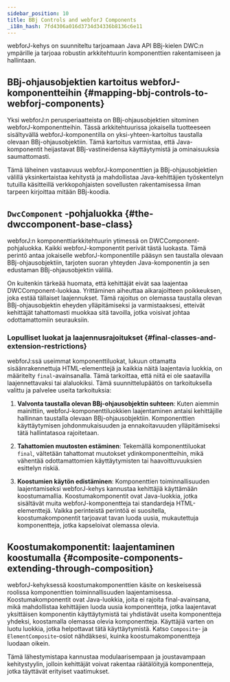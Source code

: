 ```yaml
---
sidebar_position: 10
title: BBj Controls and webforJ Components
_i18n_hash: 7fd4306a016d3734d34336b8136c6e11
---
```

webforJ-kehys on suunniteltu tarjoamaan Java API BBj-kielen DWC:n ympärille ja tarjoaa robustin arkkitehtuurin komponenttien rakentamiseen ja hallintaan.

## BBj-ohjausobjektien kartoitus webforJ-komponentteihin {#mapping-bbj-controls-to-webforj-components}
Yksi webforJ:n perusperiaatteista on BBj-ohjausobjektien sitominen webforJ-komponentteihin. Tässä arkkitehtuurissa jokaisella tuotteeseen sisältyvällä webforJ-komponentilla on yksi-yhteen-kartoitus taustalla olevaan BBj-ohjausobjektiin. Tämä kartoitus varmistaa, että Java-komponentit heijastavat BBj-vastineidensa käyttäytymistä ja ominaisuuksia saumattomasti.

Tämä läheinen vastaavuus webforJ-komponenttien ja BBj-ohjausobjektien välillä yksinkertaistaa kehitystä ja mahdollistaa Java-kehittäjien työskentelyn tutuilla käsitteillä verkkopohjaisten sovellusten rakentamisessa ilman tarpeen kirjoittaa mitään BBj-koodia.

## `DwcComponent` -pohjaluokka {#the-dwccomponent-base-class}
webforJ:n komponenttiarkkitehtuurin ytimessä on DWCComponent-pohjaluokka. Kaikki webforJ-komponentit perivät tästä luokasta. Tämä perintö antaa jokaiselle webforJ-komponentille pääsyn sen taustalla olevaan BBj-ohjausobjektiin, tarjoten suoran yhteyden Java-komponentin ja sen edustaman BBj-ohjausobjektin välillä.

On kuitenkin tärkeää huomata, että kehittäjät eivät saa laajentaa DWCComponent-luokkaa. Yrittäminen aiheuttaa aikarajoitteen poikkeuksen, joka estää tällaiset laajennukset. Tämä rajoitus on olemassa taustalla olevan BBj-ohjausobjektin eheyden ylläpitämiseksi ja varmistaaksesi, etteivät kehittäjät tahattomasti muokkaa sitä tavoilla, jotka voisivat johtaa odottamattomiin seurauksiin.

### Lopulliset luokat ja laajennusrajoitukset {#final-classes-and-extension-restrictions}
webforJ:ssä useimmat komponenttiluokat, lukuun ottamatta sisäänrakennettuja HTML-elementtejä ja kaikkia näitä laajentavia luokkia, on määritelty `final`-avainsanalla. Tämä tarkoittaa, että niitä ei ole saatavilla laajennettavaksi tai alaluokiksi. Tämä suunnittelupäätös on tarkoituksella valittu ja palvelee useita tarkoituksia:

1. **Valvonta taustalla olevan BBj-ohjausobjektin suhteen**: Kuten aiemmin mainittiin, webforJ-komponenttiluokkien laajentaminen antaisi kehittäjille hallinnan taustalla olevaan BBj-ohjausobjektiin. Komponenttien käyttäytymisen johdonmukaisuuden ja ennakoitavuuden ylläpitämiseksi tätä hallintatasoa rajoitetaan.

2. **Tahattomien muutosten estäminen**: Tekemällä komponenttiluokat `final`, vältetään tahattomat muutokset ydinkomponentteihin, mikä vähentää odottamattomien käyttäytymisten tai haavoittuvuuksien esittelyn riskiä.

3. **Koostumien käytön edistäminen**: Komponenttien toiminnallisuuden laajentamiseksi webforJ-kehys kannustaa kehittäjiä käyttämään koostumamallia. Koostumakomponentit ovat Java-luokkia, jotka sisältävät muita webforJ-komponentteja tai standardeja HTML-elementtejä. Vaikka perinteistä perintöä ei suositella, koostumakomponentit tarjoavat tavan luoda uusia, mukautettuja komponentteja, jotka kapseloivat olemassa olevia.

## Koostumakomponentit: laajentaminen koostumalla {#composite-components-extending-through-composition}
webforJ-kehyksessä koostumakomponenttien käsite on keskeisessä roolissa komponenttien toiminnallisuuden laajentamisessa. Koostumakomponentit ovat Java-luokkia, joita ei rajoita final-avainsana, mikä mahdollistaa kehittäjien luoda uusia komponentteja, jotka laajentavat yksittäisen komponentin käyttäytymistä tai yhdistävät useita komponentteja yhdeksi, koostamalla olemassa olevia komponentteja. Käyttäjiä varten on luotu luokkia, jotka helpottavat tätä käyttäytymistä. Katso `Composite`- ja `ElementComposite`-osiot nähdäksesi, kuinka koostumakomponentteja luodaan oikein.

Tämä lähestymistapa kannustaa modulaarisempaan ja joustavampaan kehitystyylin, jolloin kehittäjät voivat rakentaa räätälöityjä komponentteja, jotka täyttävät erityiset vaatimukset.

